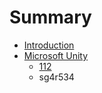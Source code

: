 # Summary

* [Introduction](README.md)
* [Microsoft Unity](microsoft-unity.md)
  * [112](112.md)
  * sg4r534



